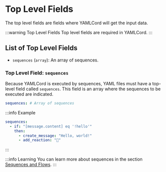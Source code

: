 # Top Level Fields

The top level fields are fields where YAMLCord will get the input data.

:::warning Top Level Fields
Top level fields are required in YAMLCord.
:::

## List of Top Level Fields

- `sequences` (`array`): An array of sequences.

### Top Level Field: `sequences`

Because YAMLCord is executed by sequences, YAML files must have a top-level field called `sequences`. This field is an array where the sequences to be executed are indicated.

```yml
sequences: # Array of sequences
```

:::info Example

```yml
sequences:
  - if: "[message.content] eq '!hello'"
    then:
      - create_message: "Hello, world!"
      - add_reaction: "👋"
```

:::

:::info Learning
You can learn more about sequences in the section [Sequences and Flows][SequencesAndFlows].
:::

[SequencesAndFlows]: ./sequences-and-flows.md
